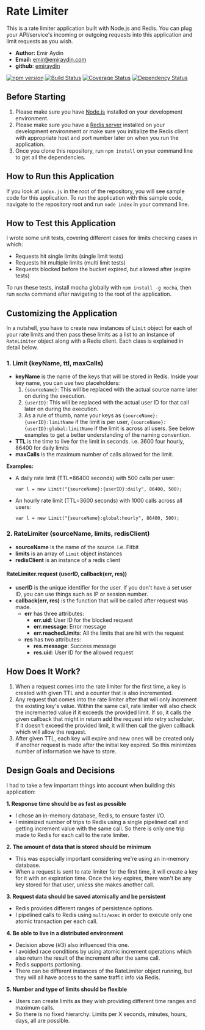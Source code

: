 # Rate Limiter
This is a rate limiter application built with Node.js and Redis. You can plug your API/service's incoming or outgoing requests into this application and limit requests as you wish.
* **Author:** Emir Aydin
* **Email:** emir@emiraydin.com
* **github**: [emiraydin](http://github.com/emiraydin)

[![npm version](https://badge.fury.io/js/ratelimiter-js.svg)](https://badge.fury.io/js/ratelimiter-js)
[![Build Status](https://travis-ci.org/emiraydin/ratelimiter.svg?branch=master)](https://travis-ci.org/emiraydin/ratelimiter)
[![Coverage Status](https://coveralls.io/repos/github/emiraydin/ratelimiter/badge.svg?branch=master)](https://coveralls.io/github/emiraydin/ratelimiter?branch=master)
[![Dependency Status](https://gemnasium.com/badges/github.com/emiraydin/ratelimiter.svg)](https://gemnasium.com/github.com/emiraydin/ratelimiter)

## Before Starting
1. Please make sure you have [Node.js](http://nodejs.org/download/) installed on your development environment.
2. Please make sure you have a [Redis server](http://redis.io/download) installed on your development environment or make sure you initialize the Redis client with appropriate host and port number later on when you run the application.
3. Once you clone this repository, run `npm install` on your command line to get all the dependencies.


## How to Run this Application
If you look at `index.js` in the root of the repository, you will see sample code for this application.
To run the application with this sample code, navigate to the repository root and run `node index` in your command line.


## How to Test this Application
I wrote some unit tests, covering different cases for limits checking cases in which:

* Requests hit single limits (single limit tests)
* Requests hit multiple limits (multi limit tests)
* Requests blocked before the bucket expired, but allowed after (expire tests)

To run these tests, install mocha globally with `npm install -g mocha`, then run `mocha` command after navigating to the root of the application.


## Customizing the Application
In a nutshell, you have to create new instances of `Limit` object for each of your rate limits and then pass these limits as a list to an instance of `RateLimiter` object along with a Redis client. Each class is explained in detail below.

### 1. Limit (keyName, ttl, maxCalls)
* **keyName** is the name of the keys that will be stored in Redis. Inside your key name, you can use two placeholders:
    1. `{sourceName}`: This will be replaced with the actual source name later on during the execution.
    2. `{userID}`: This will be replaced with the actual user ID for that call later on during the execution.
    3. As a rule of thumb, name your keys as `{sourceName}:{userID}:limitName` if the limit is per user, `{sourceName}:{userID}:global:limitName` if the limit is across all users. See below examples to get a better understanding of the naming convention.
* **TTL** is the time to live for the limit in seconds. i.e. 3600 four hourly, 86400 for daily limits
* **maxCalls** is the maximum number of calls allowed for the limit.

**Examples:**

* A daily rate limit (TTL=86400 seconds) with 500 calls per user:

    `var l = new Limit("{sourceName}:{userID}:daily", 86400, 500);`

* An hourly rate limit (TTL=3600 seconds) with 1000 calls across all users:

    `var l = new Limit("{sourceName}:global:hourly", 86400, 500);`

### 2. RateLimiter (sourceName, limits, redisClient)
* **sourceName** is the name of the source. i.e. Fitbit
* **limits** is an array of `Limit` object instances
* **redisClient** is an instance of a redis client

#### RateLimiter.request (userID, callback(err, res))
* **userID** is the unique identifier for the user. If you don't have a set user ID, you can use things such as IP or session number.
* **callback(err, res)** is the function that will be called after request was made.
	* **err** has three attributes:
		* **err.uid**: User ID for the blocked request
		* **err.message**: Error message
		* **err.reachedLimits**: All the limits that are hit with the request
	* **res** has two attributes:
		* **res.message**: Success message
		* **res.uid**: User ID for the allowed request


## How Does It Work?
1. When a request comes into the rate limiter for the first time, a key is created with given TTL and a counter that is also incremented.
2. Any request that comes into the rate limiter after that will only increment the existing key's value. Within the same call, rate limiter will also check the incremented value if it exceeds the provided limit. If so, it calls the given callback that might in return add the request into retry scheduler. If it doesn't exceed the provided limit, it will then call the given callback which will allow the request.
3. After given TTL, each key will expire and new ones will be created only if another request is made after the initial key expired. So this minimizes number of information we have to store.


## Design Goals and Decisions
I had to take a few important things into account when building this application:

**1. Response time should be as fast as possible**

* I chose an in-memory database, Redis, to ensure faster I/O.
* I minimized number of trips to Redis using a single pipelined call and getting increment value with the same call. So there is only one trip made to Redis for each call to the rate limiter.

**2. The amount of data that is stored should be minimum**

* This was especially important considering we're using an in-memory database.
* When a request is sent to rate limiter for the first time, it will create a key for it with an expiration time. Once the key expires, there won't be any key stored for that user, unless she makes another call.

**3. Request data should be saved atomically and be persistent**

* Redis provides different ranges of persistence options.
* I pipelined calls to Redis using `multi/exec` in order to execute only one atomic transaction per each call.

**4. Be able to live in a distributed environment**

* Decision above (#3) also influenced this one.
* I avoided race conditions by using atomic increment operations which also return the result of the increment after the same call.
* Redis supports partioning.
* There can be different instances of the RateLimiter object running, but they will all have access to the same traffic info via Redis.

**5. Number and type of limits should be flexible**

* Users can create limits as they wish providing different time ranges and maximum calls.
* So there is no fixed hierarchy: Limits per X seconds, minutes, hours, days, all are  possible.
